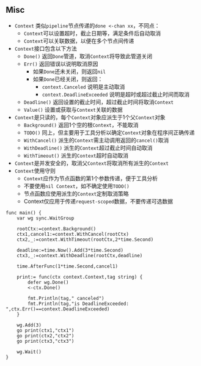 ## Misc
- `Context` 类似`pipeline`节点传递的`done <-chan xx`，不同点：
    - `Context`可以设置超时，截止日期等，满足条件后自动取消
    - `Context`可以关联数据，以便在多个节点间传递
- `Context`接口包含以下方法
    - `Done()` 返回`Done`管道，取消`Context`将导致此管道关闭 
    - `Err()`  返回错误以说明取消原因
        - 如果`Done`还未关闭，则返回`nil`
        - 如果`Done`已经关闭，则返回：
            - `context.Canceled`           说明是主动取消
            - `context.DeadlineExceeded`   说明是超时或超过截止时间而取消
    - `Deadline()` 返回设置的截止时间，超过截止时间将取消`Context`
    - `Value()` 设置或获取与`Context`关联的数据
- `Context`是只读的，每个`Context`对象应派生于1个父`Context`对象
    - `Background()` 返回1个空的根`Context`，不能取消
    - `TODO()`       同上，但主要用于工具分析以确定`Context`对象在程序间正确传递
    - `WithCancel()`    派生的`Context`需主动调用返回的`cancel()`取消
    - `WithDeadline()`  派生的`Context`超过截止时间自动取消
    - `WithTimeout()`   派生的`Context`超时自动取消
- `Context`是并发安全的，取消父`Context`将取消所有派生的`Context`
- `Context`使用守则
    - `Context`应作为节点函数的第1个参数传递，便于工具分析
    - 不要使用`nil Context`，如不确定使用`TODO()`
    - 节点函数应使用派生的`Context`定制取消策略
    - Context仅应用于传递`request-scoped`数据，不要传递可选数据
```
func main() {
	var wg sync.WaitGroup

	rootCtx:=context.Background()
	ctx1,cancel1:=context.WithCancel(rootCtx)
	ctx2,_:=context.WithTimeout(rootCtx,2*time.Second)

	deadline:=time.Now().Add(3*time.Second)
	ctx3,_:=context.WithDeadline(rootCtx,deadline)

	time.AfterFunc(1*time.Second,cancel1)

	print:= func(ctx context.Context,tag string) {
		defer wg.Done()
		<-ctx.Done()

		fmt.Println(tag," canceled")
		fmt.Println(tag,"is DeadlineExceeded: ",ctx.Err()==context.DeadlineExceeded)
	}

	wg.Add(3)
	go print(ctx1,"ctx1")
	go print(ctx2,"ctx2")
	go print(ctx3,"ctx3")

	wg.Wait()
}
```